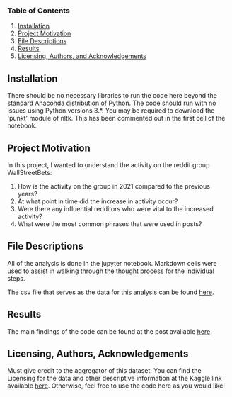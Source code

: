 
### Table of Contents

1. [Installation](#installation)
2. [Project Motivation](#motivation)
3. [File Descriptions](#files)
4. [Results](#results)
5. [Licensing, Authors, and Acknowledgements](#licensing)

## Installation <a name="installation"></a>

There should be no necessary libraries to run the code here beyond the standard Anaconda distribution of Python.  The code should run with no issues using Python versions 3.*. You may be required to download the 'punkt' module of nltk. This has been commented out in the first cell of the notebook.

## Project Motivation<a name="motivation"></a>

In this project, I wanted to understand the activity on the reddit group WallStreetBets:

1. How is the activity on the group in 2021 compared to the previous years?
2. At what point in time did the increase in activity occur?
3. Were there any influential redditors who were vital to the increased activity?
4. What were the most common phrases that were used in posts?

## File Descriptions <a name="files"></a>

All of the analysis is done in the jupyter notebook.  Markdown cells were used to assist in walking through the thought process for the individual steps.  

The csv file that serves as the data for this analysis can be found [here](https://www.kaggle.com/unanimad/reddit-rwallstreetbets).

## Results<a name="results"></a>

The main findings of the code can be found at the post available [here](https://medium.com/@josh_2774/how-do-you-become-a-developer-5ef1c1c68711).

## Licensing, Authors, Acknowledgements<a name="licensing"></a>

Must give credit to the aggregator of this dataset. You can find the Licensing for the data and other descriptive information at the Kaggle link available [here](https://www.kaggle.com/unanimad/reddit-rwallstreetbets). Otherwise, feel free to use the code here as you would like! 
